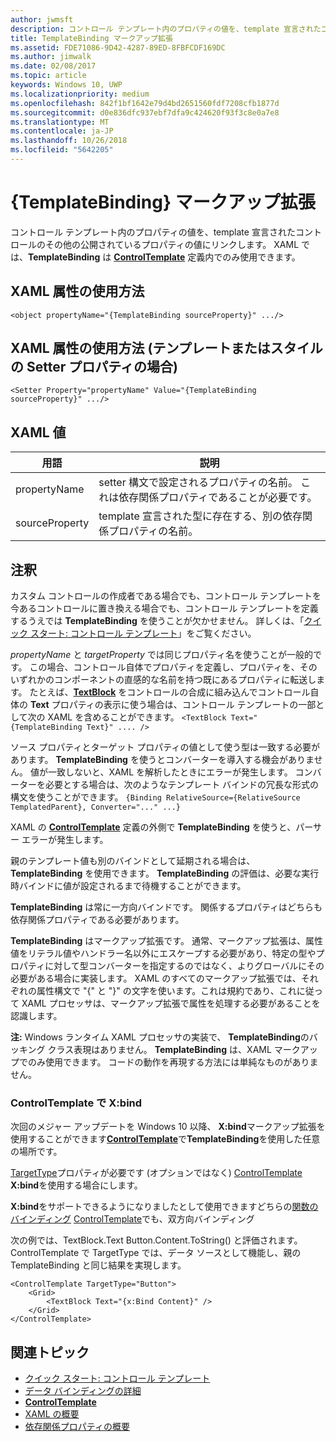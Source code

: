 ```yaml
---
author: jwmsft
description: コントロール テンプレート内のプロパティの値を、template 宣言されたコントロールのその他の公開されているプロパティの値にリンクします。 XAML では、TemplateBinding は ControlTemplate 定義内でのみ使用できます。
title: TemplateBinding マークアップ拡張
ms.assetid: FDE71086-9D42-4287-89ED-8FBFCDF169DC
ms.author: jimwalk
ms.date: 02/08/2017
ms.topic: article
keywords: Windows 10, UWP
ms.localizationpriority: medium
ms.openlocfilehash: 842f1bf1642e79d4bd2651560fdf7208cfb1877d
ms.sourcegitcommit: d0e836dfc937ebf7dfa9c424620f93f3c8e0a7e8
ms.translationtype: MT
ms.contentlocale: ja-JP
ms.lasthandoff: 10/26/2018
ms.locfileid: "5642205"
---
```

# <a name="templatebinding-markup-extension"></a>{TemplateBinding} マークアップ拡張


コントロール テンプレート内のプロパティの値を、template 宣言されたコントロールのその他の公開されているプロパティの値にリンクします。 XAML では、**TemplateBinding** は [**ControlTemplate**](https://msdn.microsoft.com/library/windows/apps/br209391) 定義内でのみ使用できます。

## <a name="xaml-attribute-usage"></a>XAML 属性の使用方法

``` syntax
<object propertyName="{TemplateBinding sourceProperty}" .../>
```

## <a name="xaml-attribute-usage-for-setter-property-in-template-or-style"></a>XAML 属性の使用方法 (テンプレートまたはスタイルの Setter プロパティの場合)

``` syntax
<Setter Property="propertyName" Value="{TemplateBinding sourceProperty}" .../>
```

## <a name="xaml-values"></a>XAML 値

| 用語 | 説明 |
|------|-------------|
| propertyName | setter 構文で設定されるプロパティの名前。 これは依存関係プロパティであることが必要です。 |
| sourceProperty | template 宣言された型に存在する、別の依存関係プロパティの名前。 |

## <a name="remarks"></a>注釈

カスタム コントロールの作成者である場合でも、コントロール テンプレートを今あるコントロールに置き換える場合でも、コントロール テンプレートを定義するうえでは **TemplateBinding** を使うことが欠かせません。 詳しくは、「[クイック スタート: コントロール テンプレート](https://msdn.microsoft.com/library/windows/apps/xaml/hh465374)」をご覧ください。

*propertyName* と *targetProperty* では同じプロパティ名を使うことが一般的です。 この場合、コントロール自体でプロパティを定義し、プロパティを、そのいずれかのコンポーネントの直感的な名前を持つ既にあるプロパティに転送します。 たとえば、[**TextBlock**](https://msdn.microsoft.com/library/windows/apps/br209652) をコントロールの合成に組み込んでコントロール自体の **Text** プロパティの表示に使う場合は、コントロール テンプレートの一部として次の XAML を含めることができます。 `<TextBlock Text="{TemplateBinding Text}" .... />`

ソース プロパティとターゲット プロパティの値として使う型は一致する必要があります。 **TemplateBinding** を使うとコンバーターを導入する機会がありません。 値が一致しないと、XAML を解析したときにエラーが発生します。 コンバーターを必要とする場合は、次のようなテンプレート バインドの冗長な形式の構文を使うことができます。 `{Binding RelativeSource={RelativeSource TemplatedParent}, Converter="..." ...}`

XAML の [**ControlTemplate**](https://msdn.microsoft.com/library/windows/apps/br209391) 定義の外側で **TemplateBinding** を使うと、パーサー エラーが発生します。

親のテンプレート値も別のバインドとして延期される場合は、**TemplateBinding** を使用できます。 **TemplateBinding** の評価は、必要な実行時バインドに値が設定されるまで待機することができます。

**TemplateBinding** は常に一方向バインドです。 関係するプロパティはどちらも依存関係プロパティである必要があります。

**TemplateBinding** はマークアップ拡張です。 通常、マークアップ拡張は、属性値をリテラル値やハンドラー名以外にエスケープする必要があり、特定の型やプロパティに対して型コンバーターを指定するのではなく、よりグローバルにその必要がある場合に実装します。 XAML のすべてのマークアップ拡張では、それぞれの属性構文で "{" と "}" の文字を使います。これは規約であり、これに従って XAML プロセッサは、マークアップ拡張で属性を処理する必要があることを認識します。

**注:** Windows ランタイム XAML プロセッサの実装で、 **TemplateBinding**のバッキング クラス表現はありません。 **TemplateBinding** は、XAML マークアップでのみ使用できます。 コードの動作を再現する方法には単純なものがありません。

### <a name="xbind-in-controltemplate"></a>ControlTemplate で X:bind

次回のメジャー アップデートを Windows 10 以降、 **X:bind**マークアップ拡張を使用することができます[**ControlTemplate**](https://msdn.microsoft.com/library/windows/apps/br209391)で**TemplateBinding**を使用した任意の場所です。 

[TargetType](https://docs.microsoft.com/uwp/api/windows.ui.xaml.controls.controltemplate.targettype#Windows_UI_Xaml_Controls_ControlTemplate_TargetType)プロパティが必要です (オプションではなく) [ControlTemplate](https://msdn.microsoft.com/library/windows/apps/br209391) **X:bind**を使用する場合にします。

**X:bind**をサポートできるようになりましたとして使用できますどちらの[関数のバインディング](../data-binding/function-bindings.md) [ControlTemplate](https://msdn.microsoft.com/library/windows/apps/br209391)でも、双方向バインディング

次の例では、TextBlock.Text Button.Content.ToString() と評価されます。 ControlTemplate で TargetType では、データ ソースとして機能し、親の TemplateBinding と同じ結果を実現します。

```xaml
<ControlTemplate TargetType="Button">
    <Grid>
        <TextBlock Text="{x:Bind Content}" />
    </Grid>
</ControlTemplate>
```

## <a name="related-topics"></a>関連トピック

* [クイック スタート: コントロール テンプレート](https://msdn.microsoft.com/library/windows/apps/xaml/hh465374)
* [データ バインディングの詳細](https://msdn.microsoft.com/library/windows/apps/mt210946)
* [**ControlTemplate**](https://msdn.microsoft.com/library/windows/apps/br209391)
* [XAML の概要](xaml-overview.md)
* [依存関係プロパティの概要](dependency-properties-overview.md)
 

